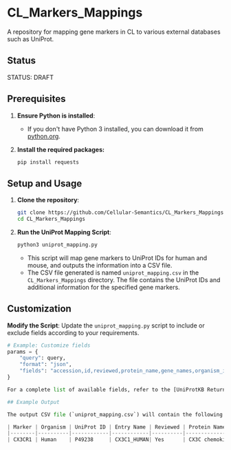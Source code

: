 # CL_Markers_Mappings

A repository for mapping gene markers in CL to various external databases such as UniProt.

## Status
STATUS: DRAFT

## Prerequisites

1. **Ensure Python is installed**:
    - If you don't have Python 3 installed, you can download it from [python.org](https://www.python.org/downloads/).
   
2. **Install the required packages:**

    ```sh
    pip install requests
    ```

## Setup and Usage 

1. **Clone the repository**:
   
    ```sh
    git clone https://github.com/Cellular-Semantics/CL_Markers_Mappings
    cd CL_Markers_Mappings
    ```
    

2. **Run the UniProt Mapping Script**:
    ```sh
    python3 uniprot_mapping.py
    ```

    - This script will map gene markers to UniProt IDs for human and mouse, and outputs the information into a CSV file.
    - The CSV file generated is named `uniprot_mapping.csv` in the `CL_Markers_Mappings` directory. The file contains the UniProt IDs and additional information for the specified gene markers.

## Customization

**Modify the Script**: Update the `uniprot_mapping.py` script to include or exclude fields according to your requirements.

```python
# Example: Customize fields
params = {
    "query": query,
    "format": "json",
    "fields": "accession,id,reviewed,protein_name,gene_names,organism_id"  # Customize these fields as needed
}

For a complete list of available fields, refer to the [UniProtKB Return Fields Documentation](https://www.uniprot.org/help/return_fields).

## Example Output

The output CSV file (`uniprot_mapping.csv`) will contain the following columns:

| Marker | Organism | UniProt ID | Entry Name | Reviewed | Protein Names | Genes |
|--------|----------|------------|------------|----------|---------------|-------|
| CX3CR1 | Human    | P49238     | CX3C1_HUMAN| Yes      | CX3C chemokine receptor 1 | CX3CR1 |

